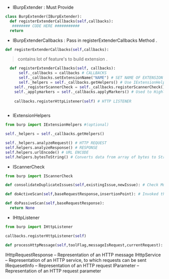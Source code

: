* IBurpExtender  : Must Provide 

```python
class BurpExtender(IBurpExtender):
  def registerExtenderCallbacks(self,callbacks):
   ######## CODE HERE ###########
  return
  ```
  
* IBurpExtenderCallbacks : Pass in registerExtenderCallbacks Method .
```python
def registerExtenderCallbacks(self,callbacks):
```
> contains lot of feature's to build extension .

```python
  def registerExtenderCallbacks(self, callbacks):
	  self._callbacks = callbacks # CALLBACKS
	  self._callbacks.setExtensionName("NAME") # SET NAME OF EXTENSION
	  self._helpers = self._callbacks.getHelpers() # Use IExtensionHelpers Method , HELP FEATURE TO ADD FUNCTIONALITY TO EXTENSION 
    self._registerScannerCheck = self._callbacks.registerScannerCheck() # Used to Register Extension for scanner check
    self._applymarkers = self._callbacks.applyMarkers() # Used to Highlight or Mark Area's of Request's & Response 
    
    callbacks.registerHttpListener(self) # HTTP LISTENER
    
```

* IExtensionHelpers

```python
from burp import IExtensionHelpers #(optional) 

self._helpers = self._callbacks.getHelpers()

self._helpers.analyzeRequest() # HTTP REQUEST
self.helpers.analyzeResponse() # RESPONSE
self.helpers.urlEncode() # URL ENCODE 
self.helpers.bytesToString() # Converts data from array of bytes to String .

```

* IScannerCheck

```python
from burp import IScannerCheck

def consolidateDuplicateIssues(self,existingIssue,newIssue): # Check Mutiple issues for same URL 

def doActiveScan(self,baseRequestResponse,insertionPoint): # Invoked thisd method to active scan

def doPassiveScan(self,baseRequestResponse):
  return None
```
* IHttpListener 
```python
from burp import IHttpListener

callbacks.registerHttpListener(self)

def processHttpMessage(self,toolFlag,messageIsRequest,currentRequest):
```


IHttpRequestResponse – Representation of an HTTP message
IHttpService – Representation of an HTTP service, to which requests can be sent
IRequesetInfo – Representation of an HTTP request
IParameter – Representation of an HTTP request parameter





  
